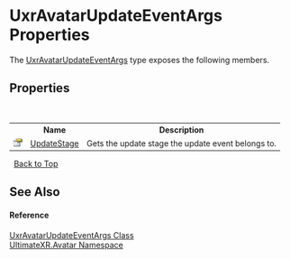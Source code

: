 # UxrAvatarUpdateEventArgs Properties
 

The <a href="T_UltimateXR_Avatar_UxrAvatarUpdateEventArgs">UxrAvatarUpdateEventArgs</a> type exposes the following members.


## Properties
&nbsp;<table><tr><th></th><th>Name</th><th>Description</th></tr><tr><td>![Public property](media/pubproperty.gif "Public property")</td><td><a href="P_UltimateXR_Avatar_UxrAvatarUpdateEventArgs_UpdateStage">UpdateStage</a></td><td>
Gets the update stage the update event belongs to.</td></tr></table>&nbsp;
<a href="#uxravatarupdateeventargs-properties">Back to Top</a>

## See Also


#### Reference
<a href="T_UltimateXR_Avatar_UxrAvatarUpdateEventArgs">UxrAvatarUpdateEventArgs Class</a><br /><a href="N_UltimateXR_Avatar">UltimateXR.Avatar Namespace</a><br />